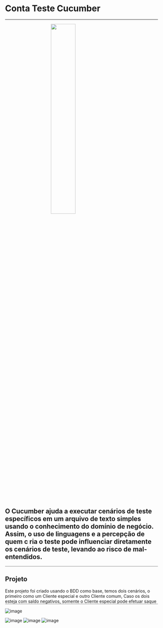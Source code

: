 # Conta Teste Cucumber 
---
<img src="https://automationpanda.files.wordpress.com/2017/10/cucumber.png?w=1200" style="width:40%;margin-left:30%;margin-right:30%"></img>

<body>
<h2> O Cucumber ajuda a executar cenários de teste específicos em um arquivo de texto simples
usando o conhecimento do domínio de negócio. Assim, o uso de linguagens e a percepção de quem c
ria o teste pode influenciar diretamente os cenários de teste, levando ao risco de mal-entendidos. </h2>
<div style="border-bottom: 1px solid grey"></div>

<h2> Projeto </h2>
<div style="border-bottom: 1px solid grey">Este projeto foi criado usando o BDD como base, temos dois cenários, o primeiro como um
Cliente especial e outro Cliente comum, 
Caso os dois esteja com saldo negativos, somente o Cliente especial pode efetuar saque  </div>

![image](https://user-images.githubusercontent.com/100521198/200094794-3b0ba148-c565-4923-9903-3cf89bc43e6b.png)

![image](https://user-images.githubusercontent.com/100521198/202830597-0e3fd901-3483-4e7c-9e62-8e0bff2236dc.png)
![image](https://user-images.githubusercontent.com/100521198/202830607-a0359a03-fd51-457f-a722-9a12c900cc1b.png)
![image](https://user-images.githubusercontent.com/100521198/202830629-a8d97f84-8e60-4faf-b571-73664f82634c.png)
